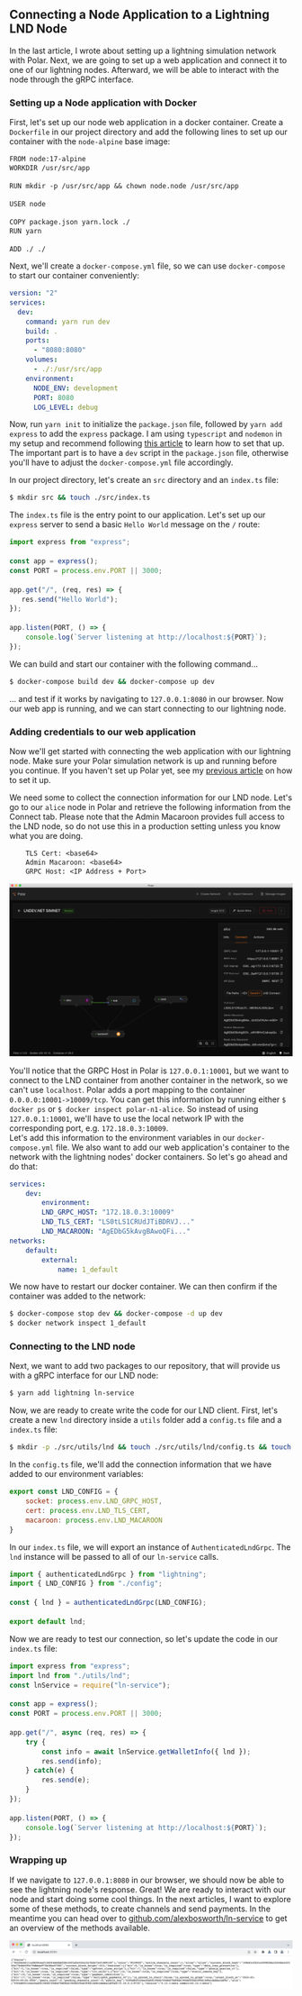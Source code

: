 ## Connecting a Node Application to a Lightning LND Node
In the last article, I wrote about setting up a lightning simulation network with Polar. Next, we are going to set up a web application and connect it to one of our lightning nodes. Afterward, we will be able to interact with the node through the gRPC interface.

### Setting up a Node application with Docker 
First, let's set up our node web application in a docker container. Create a `Dockerfile` in our project directory and add the following lines to set up our container with the `node-alpine` base image:

```docker
FROM node:17-alpine
WORKDIR /usr/src/app

RUN mkdir -p /usr/src/app && chown node.node /usr/src/app

USER node

COPY package.json yarn.lock ./
RUN yarn

ADD ./ ./
```  
  
Next, we'll create a `docker-compose.yml` file, so we can use `docker-compose` to start our container conveniently:
  
```yml
version: "2"
services:
  dev:
    command: yarn run dev
    build: .
    ports:
      - "8080:8080"
    volumes:
      - ./:/usr/src/app
    environment:
      NODE_ENV: development
      PORT: 8080
      LOG_LEVEL: debug
```

Now, run `yarn init` to initialize the `package.json` file, followed by `yarn add express` to add the `express` package. I am using `typescript` and `nodemon` in my setup and recommend following [this article](https://dev.to/dariansampare/setting-up-docker-typescript-node-hot-reloading-code-changes-in-a-running-container-2b2f) to learn how to set that up. The important part is to have a `dev` script in the `package.json` file, otherwise you'll have to adjust the `docker-compose.yml` file accordingly.  
  
In our project directory, let's create an `src` directory and an `index.ts` file:
```zsh
$ mkdir src && touch ./src/index.ts
```  

The `index.ts` file is the entry point to our application. Let's set up our `express` server to send a basic `Hello World` message on the `/` route:
```javascript
import express from "express";

const app = express();
const PORT = process.env.PORT || 3000;

app.get("/", (req, res) => {
   res.send("Hello World");
});

app.listen(PORT, () => {
    console.log(`Server listening at http://localhost:${PORT}`);
});
```  
  
We can build and start our container with the following command...
```zsh
$ docker-compose build dev && docker-compose up dev
```

... and test if it works by navigating to `127.0.0.1:8080` in our browser. Now our web app is running, and we can start connecting to our lightning node.

### Adding credentials to our web application
Now we'll get started with connecting the web application with our lightning node. Make sure your Polar simulation network is up and running before you continue. If you haven't set up Polar yet, see my [previous article](/2022/05/01/setting-up-a-lightning-simulation-network-with-polar) on how to set it up.  
  
We need some to collect the connection information for our LND node. Let's go to our `alice` node in Polar and retrieve the following information from the Connect tab. Please note that the Admin Macaroon provides full access to the LND node, so do not use this in a production setting unless you know what you are doing.
```
    TLS Cert: <base64>
    Admin Macaroon: <base64>
    GRPC Host: <IP Address + Port>
``` 

![Polar LND Credentials](/assets/img/2022-05-05/polar-lnd-credentials.png)

You'll notice that the GRPC Host in Polar is `127.0.0.1:10001`, but we want to connect to the LND container from another container in the network, so we can't use `localhost`. Polar adds a port mapping to the container `0.0.0.0:10001->10009/tcp`. You can get this information by running either `$ docker ps` or `$ docker inspect polar-n1-alice`. So instead of using `127.0.0.1:10001`, we'll have to use the local network IP with the corresponding port, e.g. `172.18.0.3:10009`.  
Let's add this information to the environment variables in our `docker-compose.yml` file. We also want to add our web application's container to the network with the lightning nodes' docker containers. So let's go ahead and do that:
```yml
services:
    dev:
        environment:
        LND_GRPC_HOST: "172.18.0.3:10009"
        LND_TLS_CERT: "LS0tLS1CRUdJTiBDRVJ..."
        LND_MACAROON: "AgEDbG5kAvgBAwoQFi..."
networks:
    default:
        external:
            name: 1_default
```
We now have to restart our docker container. We can then confirm if the container was added to the network:
```zsh
$ docker-compose stop dev && docker-compose -d up dev
$ docker network inspect 1_default
```


### Connecting to the LND node



Next, we want to add two packages to our repository, that will provide us with a gRPC interface for our LND node:
```zsh
$ yarn add lightning ln-service
```

Now, we are ready to create write the code for our LND client. First, let's create a new `lnd` directory inside a `utils` folder add a `config.ts` file and a `index.ts` file:
```zsh
$ mkdir -p ./src/utils/lnd && touch ./src/utils/lnd/config.ts && touch ./src/utils/lnd/config.ts
```

In the `config.ts` file, we'll add the connection information that we have added to our environment variables:
```javascript
export const LND_CONFIG = {
    socket: process.env.LND_GRPC_HOST,
    cert: process.env.LND_TLS_CERT,
    macaroon: process.env.LND_MACAROON
}
```
In our `index.ts` file, we will export an instance of `AuthenticatedLndGrpc`. The `lnd` instance will be passed to all of our `ln-service` calls.
```javascript
import { authenticatedLndGrpc } from "lightning";
import { LND_CONFIG } from "./config";

const { lnd } = authenticatedLndGrpc(LND_CONFIG);

export default lnd;
```

Now we are ready to test our connection, so let's update the code in our `index.ts` file:
```javascript
import express from "express";
import lnd from "./utils/lnd";
const lnService = require("ln-service");

const app = express();
const PORT = process.env.PORT || 3000;

app.get("/", async (req, res) => {
    try {
        const info = await lnService.getWalletInfo({ lnd });
        res.send(info);
    } catch(e) {
        res.send(e);
    }
});

app.listen(PORT, () => {
    console.log(`Server listening at http://localhost:${PORT}`);
});
```

### Wrapping up
If we navigate to `127.0.0.1:8080` in our browser, we should now be able to see the lightning node's response. Great! We are ready to interact with our node and start doing some cool things. In the next articles, I want to explore some of these methods, to create channels and send payments. In the meantime you can head over to [github.com/alexbosworth/ln-service](https://github.com/alexbosworth/ln-service) to get an overview of the methods available.

![GetWalletInfo Response](/assets/img/2022-05-05/get-wallet-info.png)
